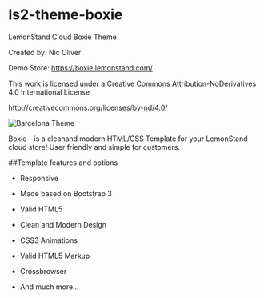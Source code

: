 ls2-theme-boxie
===============

LemonStand Cloud Boxie Theme

Created by: Nic Oliver

Demo Store: https://boxie.lemonstand.com/

This work is licensed under a Creative Commons Attribution-NoDerivatives 4.0 International License

http://creativecommons.org/licenses/by-nd/4.0/

![Barcelona Theme](https://raw.githubusercontent.com/lemonstand/lscloud-theme-barcelona/master/resources/images/barcelona-screen.png)

Boxie – is a cleanand modern HTML/CSS Template for your LemonStand cloud store! User friendly and simple for customers.


##Template features and options

* Responsive

* Made based on Bootstrap 3

* Valid HTML5

* Clean and Modern Design

* CSS3 Animations

* Valid HTML5 Markup

* Crossbrowser 
  
* And much more…  
